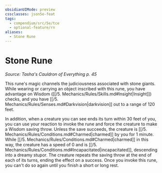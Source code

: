 ```yaml
---
obsidianUIMode: preview
cssclasses: json5e-feat
tags:
  - compendium/src/5e/tce
  - optional-feature/rn
aliases:
  - Stone Rune
---
```

# Stone Rune
*Source: Tasha's Cauldron of Everything p. 45*  

This rune's magic channels the judiciousness associated with stone giants. While wearing or carrying an object inscribed with this rune, you have advantage on Wisdom ([[/5. Mechanics/Rules/Skills.md#Insight\|Insight]]) checks, and you have [[/5. Mechanics/Rules/Senses.md#Darkvision\|darkvision]] out to a range of 120 feet.

In addition, when a creature you can see ends its turn within 30 feet of you, you can use your reaction to invoke the rune and force the creature to make a Wisdom saving throw. Unless the save succeeds, the creature is [[/5. Mechanics/Rules/Conditions.md#Charmed\|charmed]] by you for 1 minute. While [[/5. Mechanics/Rules/Conditions.md#Charmed\|charmed]] in this way, the creature has a speed of 0 and is [[/5. Mechanics/Rules/Conditions.md#Incapacitated\|incapacitated]], descending into a dreamy stupor. The creature repeats the saving throw at the end of each of its turns, ending the effect on a success. Once you invoke this rune, you can't do so again until you finish a short or long rest.
